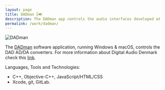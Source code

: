 ```yaml
---
layout: page
title: DADman 🎚️🔊
description: The DADman app controls the audio interfaces developed at Digital Audio Denmark (DAD)
permalink: /work/dadman/
---
```


<link rel="stylesheet" href="/assets/css/styles.css">

<div>
  <img src="../../assets/images/ntp/dadman-gui.jpg" alt="DADman" title="DADman"/>
</div>

The [DADman](https://digitalaudio.dk/dadman/) software application, running Windows & macOS, controls the DAD AD/DA converters. For more information about Digital Audio Denmark check this [link](https://digitalaudio.dk/).

Languages, Tools and Technologies:

- C++, Objective-C++, JavaScript/HTML/CSS
- Xcode, git, GitLab.
